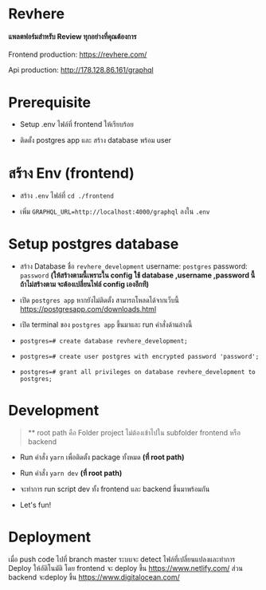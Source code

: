 # Revhere
#### แพลตฟอร์มสำหรับ Review ทุกอย่างที่คุณต้องการ

Frontend production: https://revhere.com/

Api production: http://178.128.86.161/graphql

# Prerequisite
- Setup .env ไฟล์ที่ frontend ให้เรียบร้อย

- ติดตั้ง postgres app และ สร้าง database พร้อม user

# สร้าง Env (frontend)
- สร้าง `.env` ไฟล์ที่ `cd ./frontend`

- เพิ่ม `GRAPHQL_URL=http://localhost:4000/graphql` ลงใน `.env`

# Setup postgres database
- สร้าง Database ชื่อ `revhere_development` username: `postgres` password: `password` **(ให้สร้างตามนี้เพราะใน config ใช้ database ,username ,password นี้ ถ้าไม่สร้างตาม จะต้องเปลี่ยนไฟล์ config เองอีกที)** 

- เปิด `postgres app` หากยังไม่ติดตั้ง สามารถโหลดได้จากเว็บนี้ https://postgresapp.com/downloads.html

- เปิด terminal ของ `postgres app` ขึ้นมาและ run คำสั่งด้านล่างนี้

- `postgres=# create database revhere_development;`

- `postgres=# create user postgres with encrypted password 'password';`

- `postgres=# grant all privileges on database revhere_development to postgres;`

# Development
> ** root path คือ Folder project ไม่ต้องเข้าไปใน subfolder frontend หรือ backend

- Run คำสั่ง `yarn` เพื่อติดตั้ง package ทั้งหมด **(ที่ root path)** 

- Run คำสั่ง `yarn dev` **(ที่ root path)** 

- จะทำการ run script dev ทั้ง frontend และ backend ขึ้นมาพร้อมกัน

- Let's fun!

# Deployment
เมื่อ push code ไปที่ branch master ระบบจะ detect ไฟล์ที่เปลี่ยนแปลงและทำการ Deploy ให้อัติโนมัติ
โดย frontend จะ deploy ขึ้น https://www.netlify.com/ ส่วน backend จะdeploy ขึ้น https://www.digitalocean.com/

